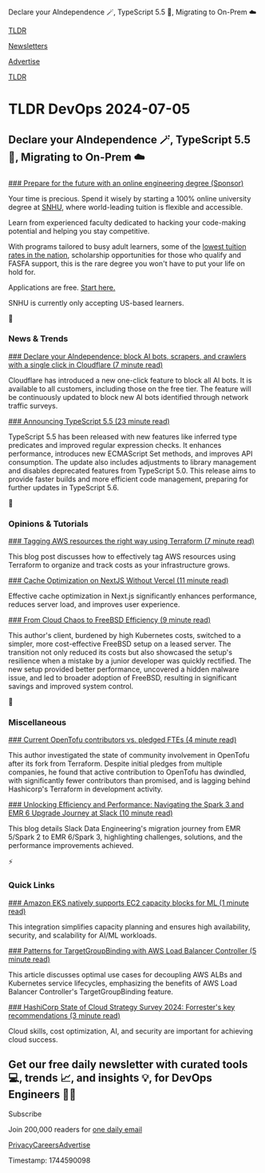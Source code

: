 Declare your AIndependence 🪄, TypeScript 5.5 📜, Migrating to On-Prem ☁️

[TLDR](/)

[Newsletters](/newsletters)

[Advertise](https://advertise.tldr.tech/)

[TLDR](/)

# TLDR DevOps 2024-07-05

## Declare your AIndependence 🪄, TypeScript 5.5 📜, Migrating to On-Prem ☁️

### 

[### Prepare for the future with an online engineering degree (Sponsor)](https://degrees.snhu.edu/subjects/engineering?utm_source=TLDR&amp;utm_medium=PPL&amp;utm_campaign=PROS_Email&amp;utm_content=TLDR-DevOps&amp;snhu_segment=OL)

Your time is precious. Spend it wisely by starting a 100% online university degree at [SNHU](https://degrees.snhu.edu/subjects/engineering?utm_source=TLDR&utm_medium=PPL&utm_campaign=PROS_Email&utm_content=TLDR-DevOps&snhu_segment=OL), where world-leading tuition is flexible and accessible.

Learn from experienced faculty dedicated to hacking your code-making potential and helping you stay competitive.

With programs tailored to busy adult learners, some of the [lowest tuition rates in the nation](https://degrees.snhu.edu/subjects/art-and-design?utm_source=TLDR&utm_medium=PPL&utm_campaign=PROS_Email&utm_content=TLDR-Design&snhu_segment=OL), scholarship opportunities for those who qualify and FASFA support, this is the rare degree you won't have to put your life on hold for.

Applications are free. [Start here.](https://degrees.snhu.edu/subjects/engineering?utm_source=TLDR&utm_medium=PPL&utm_campaign=PROS_Email&utm_content=TLDR-DevOps&snhu_segment=OL)

SNHU is currently only accepting US-based learners.

📱

### News & Trends

[### Declare your AIndependence: block AI bots, scrapers, and crawlers with a single click in Cloudflare (7 minute read)](https://blog.cloudflare.com/declaring-your-aindependence-block-ai-bots-scrapers-and-crawlers-with-a-single-click?utm_source=tldrdevops)

Cloudflare has introduced a new one-click feature to block all AI bots. It is available to all customers, including those on the free tier. The feature will be continuously updated to block new AI bots identified through network traffic surveys.

[### Announcing TypeScript 5.5 (23 minute read)](https://devblogs.microsoft.com/typescript/announcing-typescript-5-5/?utm_source=tldrdevops)

TypeScript 5.5 has been released with new features like inferred type predicates and improved regular expression checks. It enhances performance, introduces new ECMAScript Set methods, and improves API consumption. The update also includes adjustments to library management and disables deprecated features from TypeScript 5.0. This release aims to provide faster builds and more efficient code management, preparing for further updates in TypeScript 5.6.

🚀

### Opinions & Tutorials

[### Tagging AWS resources the right way using Terraform (7 minute read)](https://medium.com/@seifeddinerajhi/tagging-aws-resources-the-right-way-using-terraform-dd2cce77be7b?utm_source=tldrdevops)

This blog post discusses how to effectively tag AWS resources using Terraform to organize and track costs as your infrastructure grows.

[### Cache Optimization on NextJS Without Vercel (11 minute read)](https://semaphoreci.medium.com/cache-optimization-on-nextjs-without-vercel-c5927177ea02?utm_source=tldrdevops)

Effective cache optimization in Next.js significantly enhances performance, reduces server load, and improves user experience.

[### From Cloud Chaos to FreeBSD Efficiency (9 minute read)](https://it-notes.dragas.net/2024/07/04/from-cloud-chaos-to-freebsd-efficiency/?utm_source=tldrdevops)

This author's client, burdened by high Kubernetes costs, switched to a simpler, more cost-effective FreeBSD setup on a leased server. The transition not only reduced its costs but also showcased the setup's resilience when a mistake by a junior developer was quickly rectified. The new setup provided better performance, uncovered a hidden malware issue, and led to broader adoption of FreeBSD, resulting in significant savings and improved system control.

🎁

### Miscellaneous

[### Current OpenTofu contributors vs. pledged FTEs (4 minute read)](https://leanercloud.beehiiv.com/p/current-opentofu-contributors-vs-pledged-ftes?utm_source=tldrdevops)

This author investigated the state of community involvement in OpenTofu after its fork from Terraform. Despite initial pledges from multiple companies, he found that active contribution to OpenTofu has dwindled, with significantly fewer contributors than promised, and is lagging behind Hashicorp's Terraform in development activity.

[### Unlocking Efficiency and Performance: Navigating the Spark 3 and EMR 6 Upgrade Journey at Slack (10 minute read)](https://slack.engineering/unlocking-efficiency-and-performance-navigating-the-spark-3-and-emr-6-upgrade-journey-at-slack?utm_source=tldrdevops)

This blog details Slack Data Engineering's migration journey from EMR 5/Spark 2 to EMR 6/Spark 3, highlighting challenges, solutions, and the performance improvements achieved.

⚡️

### Quick Links

[### Amazon EKS natively supports EC2 capacity blocks for ML (1 minute read)](https://aws.amazon.com/about-aws/whats-new/2024/07/amazon-eks-natively-ec2-capacity-blocks-for-ml/?utm_source=tldrdevops)

This integration simplifies capacity planning and ensures high availability, security, and scalability for AI/ML workloads.

[### Patterns for TargetGroupBinding with AWS Load Balancer Controller (5 minute read)](https://aws.amazon.com/blogs/containers/patterns-for-targetgroupbinding-with-aws-load-balancer-controller/?utm_source=tldrdevops)

This article discusses optimal use cases for decoupling AWS ALBs and Kubernetes service lifecycles, emphasizing the benefits of AWS Load Balancer Controller's TargetGroupBinding feature.

[### HashiCorp State of Cloud Strategy Survey 2024: Forrester's key recommendations (3 minute read)](https://www.hashicorp.com/blog/hashicorp-state-of-cloud-strategy-survey-2024-forrester-s-key-recommendations?utm_source=tldrdevops)

Cloud skills, cost optimization, AI, and security are important for achieving cloud success.

## Get our free daily newsletter with curated tools 💻, trends 📈, and insights 💡, for DevOps Engineers 👨‍💻

Subscribe

Join 200,000 readers for [one daily email](/api/latest/devops)

[Privacy](/privacy)[Careers](https://jobs.ashbyhq.com/tldr.tech)[Advertise](/devops/advertise)

Timestamp: 1744590098
